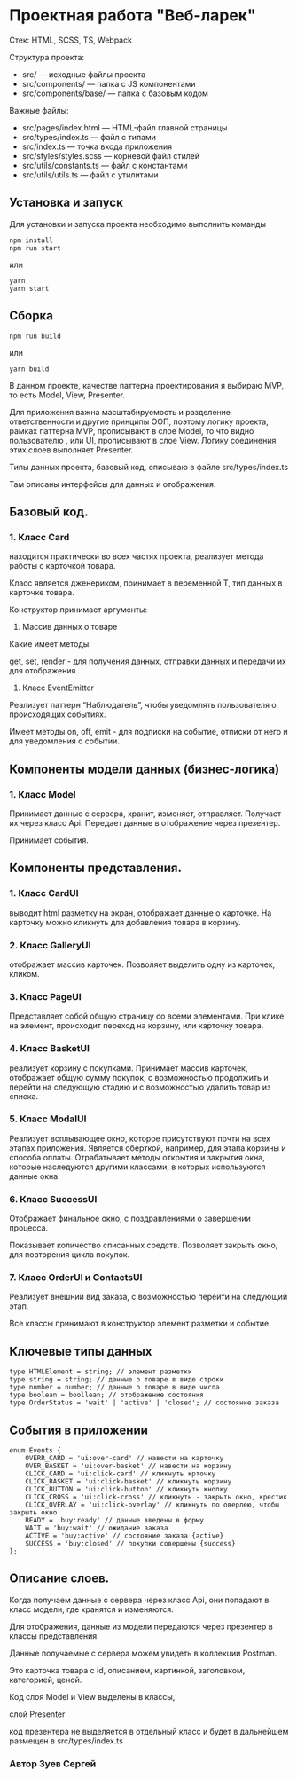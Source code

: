 # Проектная работа "Веб-ларек"

Стек: HTML, SCSS, TS, Webpack

Структура проекта:
- src/ — исходные файлы проекта
- src/components/ — папка с JS компонентами
- src/components/base/ — папка с базовым кодом

Важные файлы:
- src/pages/index.html — HTML-файл главной страницы
- src/types/index.ts — файл с типами
- src/index.ts — точка входа приложения
- src/styles/styles.scss — корневой файл стилей
- src/utils/constants.ts — файл с константами
- src/utils/utils.ts — файл с утилитами

## Установка и запуск
Для установки и запуска проекта необходимо выполнить команды

```
npm install
npm run start
```

или

```
yarn
yarn start
```
## Сборка

```
npm run build
```

или

```
yarn build
```

В данном проекте, качестве паттерна проектирования я выбираю MVP, то есть Model, View, Presenter. 

Для приложения важна масштабируемость и разделение ответственности и другие принципы ООП, 
поэтому логику проекта, рамках паттерна MVP, 
прописывают в слое Model, то что видно пользователю , 
или UI, прописывают в слое View. 
Логику соединения этих слоев выполняет Presenter. 

Типы данных проекта, базовый код, описываю в файле src/types/index.ts

Там описаны интерфейсы для данных и отображения.


## Базовый код.


### 1. Класс Card<T>

находится практически во всех частях проекта, реализует метода работы с карточкой товара.

Класс является дженериком, принимает в переменной T, тип данных в карточке товара. 

Конструктор принимает аргументы:

1. Массив данных о товаре

Какие имеет методы:

get, set, render - для получения данных, отправки данных и передачи их для отображения.

1. Класс EventEmitter

Реализует паттерн “Наблюдатель”, чтобы уведомлять пользователя о происходящих событиях.

Имеет методы on, off, emit - для подписки на событие, отписки от него и для уведомления о событии.

## Компоненты модели данных (бизнес-логика)

### 1. Класс Model<T>

Принимает данные с сервера, хранит, изменяет, отправляет. Получает их через класс Api. Передает данные в отображение через презентер.

Принимает события.

## Компоненты представления.

### 1. Класс CardUI

выводит html разметку на экран, отображает данные о карточке. На карточку можно кликнуть для добавления товара в корзину. 

### 2. Класс GalleryUI 

отображает массив карточек. Позволяет выделить одну из карточек, кликом.

### 3. Класс PageUI

Представляет собой общую страницу со всеми элементами. При клике на элемент, происходит переход на корзину, или карточку товара.

### 4. Класс BasketUI 

реализует корзину с покупками. Принимает массив карточек, отображает общую сумму покупок, с возможностью продолжить и перейти на следующую стадию и с возможностью удалить товар из списка.

### 5. Класс ModalUI

Реализует всплывающее окно, которое присутствуют почти на всех этапах приложения. Является оберткой, например, для этапа корзины и способа оплаты. Отрабатывает методы открытия и закрытия окна, которые наследуются другими классами, в которых используются данные окна.

### 6. Класс SuccessUI

Отображает финальное окно, с поздравлениями о завершении процесса. 

Показывает количество списанных средств. Позволяет закрыть окно, для повторения цикла покупок.

### 7. Класс OrderUI и ContactsUI 

Реализует внешний вид заказа, с возможностью перейти на следующий этап. 

Все классы принимают в конструктор элемент разметки и событие.

## Ключевые типы данных

```
type HTMLElement = string; // элемент разметки
type string = string; // данные о товаре в виде строки
type number = number; // данные о товаре в виде числа
type boolean = boollean; // отображение состояния
type OrderStatus = 'wait' | 'active' | 'closed'; // состояние заказа
```

## События в приложении

```
enum Events {
	OVERR_CARD = 'ui:over-card' // навести на карточку
	OVER_BASKET = 'ui:over-basket' // навести на корзину
	CLICK_CARD = 'ui:click-card' // кликнуть крточку
	CLICK_BASKET = 'ui:click-basket' // кликнуть корзину
	CLICK_BUTTON = 'ui:click-button' // кликнуть кнопку
	CLICK_CROSS = 'ui:click-cross' // кликнуть - закрыть окно, крестик
	CLICK_OVERLAY = 'ui:click-overlay' // кликнуть по оверлею, чтобы закрыть окно
	READY = 'buy:ready' // данные введены в форму
	WAIT = 'buy:wait' // ожидание заказа
	ACTIVE = 'buy:active' // состояние заказа {active}
	SUCCESS = 'buy:closed' // покупки совершены {success}
}; 
```

## Описание слоев.

Когда получаем данные с сервера через класс Api, они попадают в класс модели, где хранятся и изменяются. 

Для отображения, данные из модели передаются через презентер в классы представления.

Данные получаемые с сервера можем увидеть в коллекции Postman.

Это карточка товара с id, описанием, картинкой, заголовком, категорией, ценой.

Код слоя Model и View выделены в классы, 

слой Presenter

код презентера не выделяется в отдельный класс и будет в дальнейшем размещен в src/types/index.ts


### Автор Зуев Сергей

   